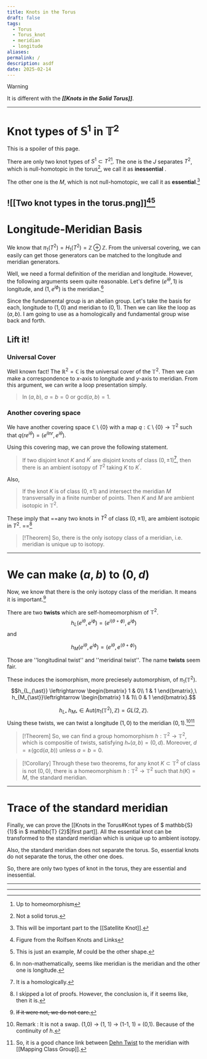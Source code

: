 ```yaml
---
title: Knots in the Torus
draft: false
tags:
  - Torus
  - Torus_knot
  - meridian
  - longitude
aliases: 
permalink: /
description: asdf
date: 2025-02-14
---
```

>[!warning]
 >It is different with the ***[[Knots in the Solid Torus]]***. 

---
# Knot types of $\mathbb{S}^{1}$ in $\mathbb{T}^{2}$
This is a spoiler of this page.

There are only two knot types of $S^{1} \subset T^{2}$[^1]. 
The one is the $J$ separates $T^{2}$, which is null-homotopic in the torus[^2], we call it as **inessential** . 

The other one is the $M$, which is not null-homotopic, we call it as **essential**.[^11]

![[Two knot types in the torus.png]][^3][^4]
---
# Longitude-Meridian Basis
We know that $\pi_{1}\left(T^{2}\right)=H_{1}\left(T^{2}\right)= \mathbb{Z} \oplus \mathbb{Z}$. 
From the universal covering, we can easily can get those generators can be matched to the longitude and meridian generators.

Well, we need a formal definition of the meridian and longitude. However, the following arguments seem quite reasonable. Let's define $\left(e^{i\theta}, 1\right)$ is longitude, and $\left(1, e^{i\phi}\right)$ is the meridian.[^5]

Since the fundamental group is an abelian group. Let's take the basis for each, longitude to $\left(1, 0\right)$ and meridian to $\left(0,1\right)$. Then we can like the loop as $\left(a, b\right)$. I am going to use as a homologically and fundamental group wise back and forth.

## Lift it!
### Universal Cover
Well known fact! The $\mathbb{R}^{2} = \mathbb{C}$ is the universal cover of the $\mathbb{T}^{2}$. Then we can make a correspondence to $x$-axis to longitude and $y$-axis to meridian. From this argument, we can write a loop presentation simply.
> In $\left(a, b\right)$, $a=b=0$ or $\text{gcd}\left(a,b\right)=1$. 

### Another covering space
We have another covering space $\mathbb{C}\setminus\left\{0\right\}$ with a map $q:\mathbb{C}\setminus\left\{0\right\} \to \mathbb{T}^{2}$ such that $q\left(re^{i \theta}\right)=\left(e^{i \text{ln}r}, e^{i\theta}\right)$. 

Using this covering map, we can prove the following statement. 
>If two disjoint knot $K$ and $K^{\prime}$ are disjoint knots of class $\left(0,\pm 1\right)$[^6], then there is an ambient isotopy of $T^{2}$ taking $K$ to $K^{\prime}$.

Also,
> If the knot $K$ is of class $\left(0, \pm1\right)$ and intersect the meridian $M$ transversally in a finite number of points. Then $K$ and $M$ are ambient isotopic in $\mathbb{T}^{2}$.

These imply that ==any two knots in $T^{2}$ of class $\left(0, \pm1\right)$, are ambient isotopic in $T{^2}$. ==[^7]

>[!Theorem]
>So, there is the only isotopy class of a meridian, i.e. meridian is unique up to isotopy.

---
# We can make $\left(a,b\right)$ to $\left(0,d\right)$
Now, we know that there is the only isotopy class of the meridian. It means it is important.[^8] 

There are two **twists** which are self-homeomorphism of $\mathbb{T}^{2}$.
$$h_{L}\left(e^{i\theta}, e^{i\phi}\right) = \left(e^{i\left(\theta + \phi\right)}, e^{i\phi}\right)$$
and 

$$h_{M}\left(e^{i\theta}, e^{i\phi}\right) = \left(e^{i\theta}, e^{\left(\theta + \phi\right)}\right)$$

Those are ''longitudinal twist'' and ''meridinal twist''. The name **twists** seem fair.

These induces the isomorphism, more preciesely automorphism, of $\pi_{1}\left(\mathbb{T}^{2}\right)$. 
$$h_{L_{\ast}} \leftrightarrow
\begin{bmatrix}
1 & 0\\
1 & 1
\end{bmatrix},\ h_{M_{\ast}}\leftrightarrow 
\begin{bmatrix}
1 & 1\\
0 & 1
\end{bmatrix}.$$

$$h_{L_{\ast}} \ h_{M_{\ast}} \in \text{Aut}\left(\pi_{1}\left(\mathbb{T}^{2}\right), \mathbb{Z}\right)=GL\left(2, \mathbb{Z}\right).$$
Using these twists, we can twist a longitude $\left(1, 0\right)$ to the meridian $\left(0,1\right)$.[^9][^10]

>[!Theorem]
>So, we can find a group homomorphism $h: \mathbb{T}^{2} \to \mathbb{T}^{2}$, which is compositie of twists, satisfying $h_{\ast}\left(a,b\right) = \left(0, d\right)$. Moreover, $d = \pm\left(\text{gcd}\left(a,b\right)\right)$ unless $a=b=0$.

>[!Corollary]
>Through these two theorems, for any knot $K\subset \mathbb{T}^{2}$ of class is not $\left(0,0\right)$, there is a homeomorphism $h:\mathbb{T}^{2} \to \mathbb{T}^{2}$ such that $h\left(K\right) = M$, the standard meridian.

---
# Trace of the standard meridian
Finally, we can prove the [[Knots in the Torus#Knot types of $ mathbb{S} {1}$ in $ mathbb{T} {2}$|first part]].
All the essential knot can be transformed to the standard meridian which is unique up to ambient isotopy. 

Also, the standard meridian does not separate the torus. So, essential knots do not separate the torus, the other one does.

So, there are only two types of knot in the torus, they are essential and inessential.

---
---

[^1]: Up to homeomorphism

[^2]: Not a solid torus.

[^3]: Figure from the Rolfsen Knots and Links

[^4]: This is just an example, $M$ could be the other shape.

[^5]: In non-mathematically, seems like meridian is the meridian and the other one is longitude.

[^6]: It is a homologically.

[^7]: I skipped a lot of proofs. However, the conclusion is, if it seems like, then it is.

[^8]: ~~If it were not, we do not care.~~

[^9]: Remark : It is not a swap. (1,0) -> (1, 1) -> (1-1, 1) = (0,1). Because of the continuity of $h$.

[^10]: So, it is a good chance link between [Dehn Twist](https://en.wikipedia.org/wiki/Dehn_twist) to the meridian with [[Mapping Class Group]]. 

[^11]: This will be important part to the [[Satellite Knot]].
